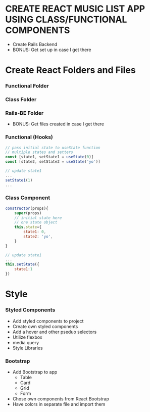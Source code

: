 # CREATE REACT MUSIC LIST APP USING CLASS/FUNCTIONAL COMPONENTS
- Create Rails Backend
- BONUS: Get set up in case I get there

# Create React Folders and Files
### Functional Folder
### Class Folder
### Rails-BE Folder
 - BONUS: Get files created in case I get there



### Functional (Hooks)
```javascript
// pass initial state to useState function
// multiple states and setters
const [state1, setState1 = useState(0)]
const [state2, setState2 = useState('yo')]

// update state1
...
setState1(1)
...
```

### Class Component
```javascript
constructor(props){
    super(props)
    // initial state here
    // one state object
    this.state={
        state1: 0,
        state2: 'yo',
    }
}

// update state1
...
this.setState({
    state1:1
})
```

# Style
### Styled Components
- Add styled components to project
- Create own styled components
- Add a hover and other pseduo selectors
- Utilize flexbox
- media query
- Style Libraries

### Bootstrap
- Add Bootstrap to app
  - Table
  - Card
  - Grid
  - Form
- Chose own components from React Bootstrap
- Have colors in separate file and import them
